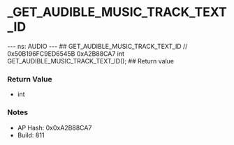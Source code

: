 # _GET_AUDIBLE_MUSIC_TRACK_TEXT_ID

--- ns: AUDIO --- ## GET_AUDIBLE_MUSIC_TRACK_TEXT_ID  // 0x50B196FC9ED6545B 0xA2B88CA7 int GET_AUDIBLE_MUSIC_TRACK_TEXT_ID();   ## Return value

### Return Value
* int

### Notes
* AP Hash: 0x0xA2B88CA7
* Build: 811

